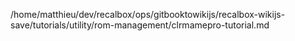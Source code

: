 /home/matthieu/dev/recalbox/ops/gitbooktowikijs/recalbox-wikijs-save/tutorials/utility/rom-management/clrmamepro-tutorial.md
